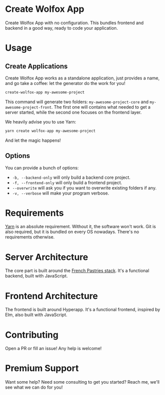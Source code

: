 # Create Wolfox App

Create Wolfox App with no configuration. This bundles frontend and backend in a good way, ready to code your application.

# Usage

## Create Applications

Create Wolfox App works as a standalone application, just provides a name, and go take a coffee: let the generator do the work for you!

```bash
create-wolfox-app my-awesome-project
```

This command will generate two folders: `my-awesome-project-core` and `my-awesome-project-front`. The first one will contains what needed to get a server started, while the second one focuses on the frontend layer.

We heavily advise you to use Yarn:

```bash
yarn create wolfox-app my-awesome-project
```

And let the magic happens!

## Options

You can provide a bunch of options:
  - `-b, --backend-only` will only build a backend core project.
  - `-f, --frontend-only` will only build a frontend project.
  - `--overwrite` will ask you if you want to overwrite existing folders if any.
  - `-v, --verbose` will make your program verbose.

# Requirements

[Yarn](https://yarnpkg.com/lang/en/) is an absolute requirement. Without it, the software won't work. Git is also required, but it is bundled on every OS nowadays. There's no requirements otherwise.

# Server Architecture

The core part is built around the [French Pastries stack](https://frenchpastries.org). It's a functional backend, built with JavaScript.

# Frontend Architecture

The frontend is built around Hyperapp. It's a functional frontend, inspired by Elm, also built with JavaScript.

# Contributing

Open a PR or fill an issue! Any help is welcome!

# Premium Support

Want some help? Need some consulting to get you started? Reach me, we'll see what we can do for you!
